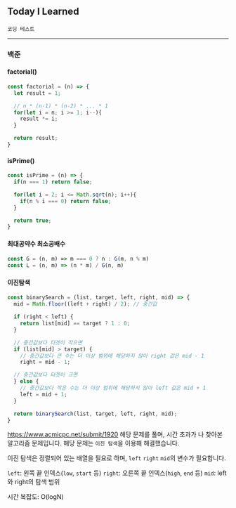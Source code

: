## Today I Learned

<code>코딩 테스트</code>

---

### 백준

#### factorial()
```js
const factorial = (n) => {
  let result = 1;

  // n * (n-1) * (n-2) * ... * 1
  for(let i = n; i >= 1; i--){
    result *= i;
  }

  return result;
}
```

#### isPrime()
```js
const isPrime = (n) => {
  if(n === 1) return false;

  for(let i = 2; i <= Math.sqrt(n); i++){
    if(n % i === 0) return false;
  }

  return true;
}
```

#### 최대공약수 최소공배수
```js
const G = (n, m) => m === 0 ? n : G(m, n % m)
const L = (n, m) => (n * m) / G(n, m)
```

#### 이진탐색
```js
const binarySearch = (list, target, left, right, mid) => {
  mid = Math.floor((left + right) / 2); // 중간값

  if (right < left) {
    return list[mid] == target ? 1 : 0;
  }

  // 중간값보다 타겟이 작으면
  if (list[mid] > target) {
    // 중간값보다 큰 수는 더 이상 범위에 해당하지 않아 right 값은 mid - 1
    right = mid - 1;

  // 중간값보다 타겟이 크면
  } else {
    // 중간값보다 작은 수는 더 이상 범위에 해당하지 않아 left 값은 mid + 1
    left = mid + 1;
  }

  return binarySearch(list, target, left, right, mid);
}
```

https://www.acmicpc.net/submit/1920 해당 문제를 풀며, 시간 초과가 나 찾아본 알고리즘 문제입니다. 해당 문제는 <code>이진 탐색</code>을 이용해 해결했습니다.

이진 탐색은 정렬되어 있는 배열을 필요로 하며, <code>left</code> <code>right</code> <code>mid</code>의 변수가 필요합니다.

<code>left</code>: 왼쪽 끝 인덱스(<code>low</code>, <code>start</code> 등)
<code>right</code>: 오른쪽 끝 인덱스(<code>high</code>, <code>end</code> 등)
<code>mid</code>: left와 right의 탐색 범위

시간 복잡도: O(logN)